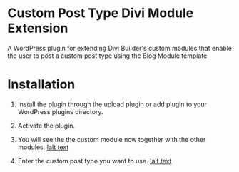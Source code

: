 # Custom Post Type Divi Module Extension
A WordPress plugin for extending Divi Builder's custom modules that enable the user to post a custom post type using the Blog Module template

# Installation
1. Install the plugin through the upload plugin or add plugin to your WordPress plugins directory.
2. Activate the plugin.
3. You will see the the custom module now together with the other modules.
[!alt text](https://github.com/limuelzoleta/custom-post-type-divi-module-ext/blob/master/instructions/custom_post.png)

4. Enter the custom post type you want to use.
[!alt text](https://github.com/limuelzoleta/custom-post-type-divi-module-ext/blob/master/instructions/custom_post_2.png)
